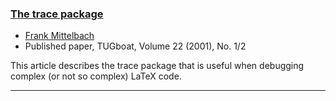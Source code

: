 

### <a href="{{site.baseurl}}/publications/2001-FMi-TUB-tb70mitt-trace-package.pdf" target="_blank" onclick="vgwPixelCall('3e392c2134934117af3b2c8fa0eb698e');">The trace package</a>

+ [Frank Mittelbach]({{site.baseurl}}/about/team/#frank-mittelbach)
+ Published paper, TUGboat, Volume 22 (2001), No. 1/2

This article describes the trace package that is useful when debugging
complex (or not so complex) LaTeX code.

***

